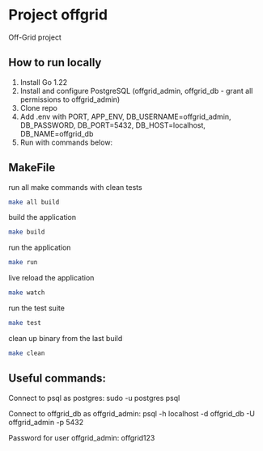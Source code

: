 # Project offgrid

Off-Grid project

## How to run locally

1. Install Go 1.22
2. Install and configure PostgreSQL (offgrid_admin, offgrid_db - grant all permissions to offgrid_admin)
3. Clone repo
4. Add .env with PORT, APP_ENV, DB_USERNAME=offgrid_admin, DB_PASSWORD, DB_PORT=5432, DB_HOST=localhost, DB_NAME=offgrid_db
5. Run with commands below:

## MakeFile

run all make commands with clean tests
```bash
make all build
```

build the application
```bash
make build
```

run the application
```bash
make run
```

live reload the application
```bash
make watch
```

run the test suite
```bash
make test
```

clean up binary from the last build
```bash
make clean
```

## Useful commands:

Connect to psql as postgres:
sudo -u postgres psql

Connect to offgrid_db as offgrid_admin:
psql -h localhost -d offgrid_db -U offgrid_admin -p 5432

Password for user offgrid_admin: offgrid123
